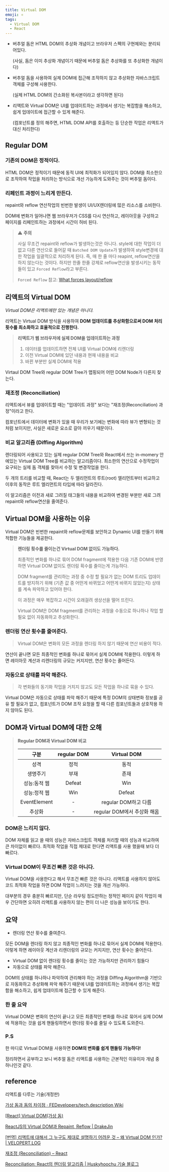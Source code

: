 ```yaml
---
title: Virtual DOM
emoji: ⚛︎
tags:
  - Virtual DOM
  - React
---
```



- 버추얼 돔은 HTML DOM의 추상화 개념이고 브라우저 스펙의 구현체와는 분리되어있다.

  (사실, 돔은 이미 추상화 개념이기 때문에 버추얼 돔은 추상화를 또 추상화한 개념이다)

- 버추얼 돔을 사용하여 실제 DOM에 접근해 조작하지 않고 추상화한 자바스크립트 객체를 구성해 사용한다.

  (실제 HTML DOM의 간소화된 복사본이라고 생각하면 된다)

- 리액트와 Virtual DOM은 UI를 업데이트하는 과정에서 생기는 복잡함을 해소하고, 쉽게 업데이트에 접근할 수 있게 해준다.

  (컴포넌트를 정의 해주면, HTML DOM API를 호출하는 등 단순한 작업은 리액트가 대신 처리한다)





## Regular DOM

### 기존의 DOM은 정적이다.

HTML DOM은 정적이기 때문에 동적 UI에 최적화가 되어있지 않다. DOM을 최소한으로 조작하여 작업을 처리하는 방식으로 개선 가능하게 도와주는 것이 버추얼 돔이다.



### 리페인트 과정이 느리게 만든다.

repaint와 reflow 연산작업의 빈번한 발생이 UI/UX렌더링에 많은 리소스를 소비한다.

DOM에 변화가 일어나면 웹 브라우저가 CSS를 다시 연산하고, 레이아웃을 구성하고 페이지를 리페인트하는 과정에서 시간이 허비 된다. 

> ⚠️ **주의** 
>
> 사실 무조건 repaint와 reflow가 발생하는것은 아니다. style에 대한 작업이 더 없고 다른 연산으로 들어갈 때 `Batched DOM Update`가 발생하여 style변경에 대한 작업을 일괄적으로 처리하게 된다. 즉, 매 한 줄 마다 reapint, reflow연산을 하지 않는다는 것이다. 하지만 한줄 한줄 강제로 reflow연산을 발생시키는 동작들이 있고 `Forced Reflow`라고 부른다.
>
> `Forced Reflow` 참고: [What forces layout/reflow](https://gist.github.com/paulirish/5d52fb081b3570c81e3a)





## 리액트의 Virtual DOM

*Virtual DOM은 리액트에만 있는 개념은 아니다.*

리액트는 Virtual DOM 방식을 사용하여 **DOM 업데이트를 추상화함으로써 DOM 처리 횟수를 최소화하고 효율적으로 진행한다.**

> **리액트가 웹 브라우저에 실제 DOM을 업데이트하는 과정**
>
> 1. 데이터를 업데이트하면 전체 UI를 Virtual DOM에 리렌더링
> 2. 이전 Virtual DOM에 있던 내용과 현재 내용을 비교
> 3. 바뀐 부분만 실제 DOM에 적용

Virtaul DOM Tree와 regular DOM Tree가 맵핑되어 어떤 DOM Node가 다른지 찾는다.



### 재조정 (Reconciliation)

리액트에서 뷰를 업데이트할 때는 "업데이트 과정" 보다는 "재조정(Reconciliation) 과정"이라고 한다.

컴포넌트에서 데이터에 변화가 있을 때 우리가 보기에는 변화에 따라 뷰가 변형되는 것처럼 보이지만, 사실은 새로운 요소로 갈아 끼우기 때문이다.



### 비교 알고리즘 (Diffing Algorithm)

렌더링되어 사용되고 있는 실제 regular DOM Tree와 React에서 쓰는 in-momery 안에있는 Virtual DOM Tree를 비교하는 알고리즘이다. 최소한의 연산으로 수정작업이 요구되는 실제 돔 객체를 찾아서 수정 및 변경작업을 한다.

두 개의 트리를 비교할 때, React는 두 엘리먼트의 루트(root) 엘리먼트부터 비교하고 이후의 동작은 루트 엘리먼트의 타입에 따라 달라진다.

이 알고리즘은 이전과 새로 그려질 태그들의 내용을 비교하여 변경된 부분만 새로 그려 repaint와 reflow연산을 줄여준다.





## Virtual DOM을 사용하는 이유

Virtual DOM은 빈번한 repaint와 reflow문제를 보안하고 Dynamic UI를 만들기 위해 적합한 기능들을 제공한다. 

> **렌더링 횟수를 줄이는건 Virtual DOM 없이도 가능하다.**
>
> 최종적인 변화를 하나로 묶어 DOM fragment에 적용한 다음 기존 DOM에 반영하면 Virtual DOM 없이도 렌더링 획수를 줄이는게 가능하다.
>
> DOM fragment를 관리하는 과정 중 수정 할 필요가 없는 DOM 트리도 업데이트를 방지하기 위해 (기존 값 중 어떤게 바뀌었고 어떤게 바뀌지 않았는지) 상태를 계속 파악하고 있어야 한다. 
>
> 이 과정은 매우 복잡하고 시간이 오래걸려 생상선을 떨어 뜨린다.
>
> Virtual DOM은 DOM fragment를 관리하는 과정을 수동으로 하나하나 작업 할 필요 없이 자동화하고 추상화한다.



### 렌더링 연산 횟수를 줄여준다.

> Virtual DOM은 변화의 모든 과정을 렌더링 하지 않기 때문에 연산 비용이 적다.

연산이 끝나면 모든 최종적인 변화를 하나로 묶어서 실제 DOM에 적용한다. 이렇게 하면 레이아웃 계산과 리렌더링의 규모는 커지지만, 연산 횟수는 줄어든다.



### 자동으로 상태를 파악 해준다.

> 각 변화들의 동기화 작업을 거치지 않고도 모든 작업을 하나로 묶을 수 있다.

Virtual DOM은 자동으로 상태를 파악 해주기 때문에 특정 DOM의 상태변화 정보를 공유 할 필요가 없고, 컴포넌트가 DOM 조작 요청을 할 때 다른 컴포넌트들과 상호작용 하지 않아도 된다.





## DOM과 Virtual DOM에 대한 오해

> **Regular DOM과 Virtual DOM 비교**
>
> |     구분     | regular DOM |         Virtual DOM         |
> | :----------: | :---------: | :-------------------------: |
> |     성격     |    정적     |            동적             |
> |   생명주기   |    부재     |            존재             |
> | 성능:동적 웹 |   Defeat    |             Win             |
> | 성능:정적 웹 |     Win     |           Defeat            |
> | EventElement |      -      |    regular DOM하고 다름     |
> |    추상화    |      -      | regular DOM에서 추상화 해옴 |



### DOM은 느리지 않다.

DOM 자체를 읽고 쓸 때의 성능은 자바스크립트 객체를 처리할 때의 성능과 비교하여 큰 차이없이 빠르다. 최적화 작업을 직접 제대로 한다면 리액트를 사용 했을때 보다 더 빠르다.



### Virtual DOM이 무조건 빠른 것은 아니다.

Virtual DOM을 사용한다고 해서 무조건 빠른 것은 아니다. 리액트를 사용하지 않아도 코드 최적화 작업을 하면 DOM 작업이 느려지는 것을 개선 가능하다.

대부분의 경우 충분히 빠르지만, 단순 라우팅 정도만하는 정적인 페이지 같이 작업이 매우 간단하면 오히려 리액트를 사용하지 않는 편이 더 나은 성능을 보이기도 한다.





## 요약

- 렌더링 연산 횟수를 줄여준다.

모든 DOM을 렌더링 하지 않고 최종적인 변화를 하나로 묶어서 실제 DOM에 적용한다. 이렇게 하면 레이아웃 계산과 리렌더링의 규모는 커지지만, 연산 횟수는 줄어든다.

- Virtual DOM 없이 렌더링 횟수를 줄이는 것은 가능하지만 관리하기 힘들다
- 자동으로 상태를 파악 해준다.

DOM의 상태를 하나하나 파악하여 관리해야 하는 과정을 Diffing Algorithm을 기반으로 자동화하고 추상화해 파악 해주기 때문에 UI를 업데이트하는 과정에서 생기는 복잡함을 해소하고, 쉽게 업데이트에 접근할 수 있게 해준다.



### 한 줄 요약

Virtual DOM은 변화의 연산이 끝나고 모든 최종적인 변화를 하나로 묶어서 실제 DOM에 적용하는 것을 쉽게 핸들링하면서 렌더링 횟수를 줄일 수 있도록 도와준다.



### P.S

한 마디로 Virtual DOM을 사용하면 **DOM의 변화를 쉽게 핸들링 가능하다!**

정리하면서 공부하고 보니 버추얼 돔은 리액트를 사용하는 근본적인 이유이자 개념 중 하나인것 같다.





## reference

리액트를 다루는 기술(개정판)

[가상 돔과 돔의 차이점 · FEDevelopers/tech.description Wiki](https://github.com/FEDevelopers/tech.description/wiki/가상-돔과-돔의-차이점)

[[React] Virtual DOM(가상 돔)](https://pgg-dev.tistory.com/14)

[ReactJS의 Virtual DOM과 Repaint, Reflow | DrakeJin](http://blog.drakejin.me/React-VirtualDOM-And-Repaint-Reflow/)

[[번역] 리액트에 대해서 그 누구도 제대로 설명하기 어려운 것 – 왜 Virtual DOM 인가? | VELOPERT.LOG](https://velopert.com/3236)

[재조정 (Reconciliation) – React](https://ko.reactjs.org/docs/reconciliation.html)

[Reconciliation: React의 렌더링 알고리즘 | Huskyhoochu 기술 블로그](https://www.huskyhoochu.com/virtual-dom/)

